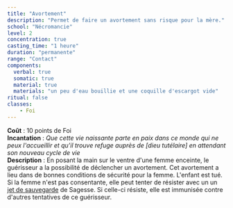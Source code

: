 ```yaml
---
title: "Avortement"
description: "Permet de faire un avortement sans risque pour la mère."
school: "Nécromancie"
level: 2
concentration: true
casting_time: "1 heure"
duration: "permanente"
range: "Contact"
components:
  verbal: true
  somatic: true
  material: true
  materials: "un peu d'eau bouillie et une coquille d'escargot vide"
ritual: false
classes:
    - Foi
---
```

**Coût** : 10 points de Foi  
**Incantation** : *Que cette vie naissante parte en paix dans ce monde qui ne peux l'accueillir et qu'il trouve refuge auprès de [dieu tutélaire] en attendant son nouveau cycle de vie*    
**Description** : En posant la main sur le ventre d'une femme enceinte, le guérisseur a la possibilité de déclencher un avortement. Cet avortement a lieu dans de bonnes conditions de sécurité pour la femme. L'enfant est tué. Si la femme n'est pas consentante, elle peut tenter de résister avec un un [jet de sauvegarde](/utiliser-les-caracteristiques/#jets-de-sauvegarde) de Sagesse. Si celle-ci résiste, elle est immunisée contre d'autres tentatives de ce guérisseur.  
